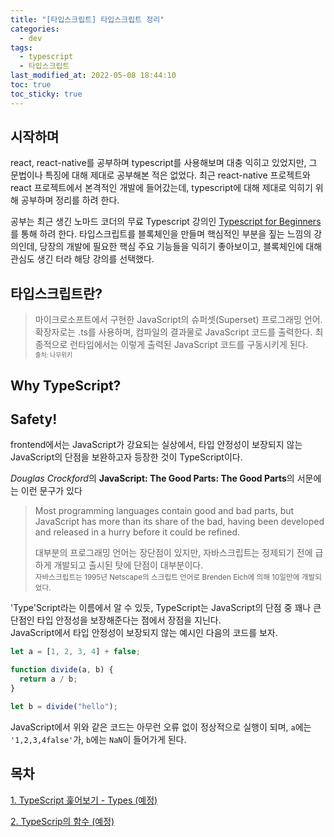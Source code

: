 ```yaml
---
title: "[타입스크립트] 타입스크립트 정리"
categories:
  - dev
tags:
  - typescript
  - 타입스크립트
last_modified_at: 2022-05-08 18:44:10
toc: true
toc_sticky: true
---
```


## 시작하며

react, react-native를 공부하며 typescript를 사용해보며 대충 익히고 있었지만, 그 문법이나 특징에 대해 제대로 공부해본 적은 없었다. 최근 react-native 프로젝트와 react 프로젝트에서 본격적인 개발에 들어갔는데, typescript에 대해 제대로 익히기 위해 공부하며 정리를 하려 한다.

공부는 최근 생긴 노마드 코더의 무료 Typescript 강의인 [Typescript for Beginners](https://nomadcoders.co/typescript-for-beginners)를 통해 하려 한다. 타입스크립트를 블록체인을 만들며 핵심적인 부분을 짚는 느낌의 강의인데, 당장의 개발에 필요한 핵심 주요 기능들을 익히기 좋아보이고, 블록체인에 대해 관심도 생긴 터라 해당 강의를 선택했다.

## 타입스크립트란?

> 마이크로소프트에서 구현한 JavaScript의 슈퍼셋(Superset) 프로그래밍 언어. 확장자로는 .ts를 사용하며, 컴파일의 결과물로 JavaScript 코드를 출력한다. 최종적으로 런타임에서는 이렇게 출력된 JavaScript 코드를 구동시키게 된다.\
> <sub><sub>출처: 나무위키</sub></sub>

## Why TypeScript?

<h2 style="border:none">Safety!</h2>

frontend에서는 JavaScript가 강요되는 실상에서, 타입 안정성이 보장되지 않는 JavaScript의 단점을 보완하고자 등장한 것이 TypeScript이다.

*Douglas Crockford*의 **JavaScript: The Good Parts: The Good Parts**의 서문에는 이런 문구가 있다

> Most programming languages contain good and bad parts, but JavaScript has more than its share of the bad, having been developed and released in a hurry before it could be refined.
>
> 대부분의 프로그래밍 언어는 장단점이 있지만, 자바스크립트는 정제되기 전에 급하게 개발되고 출시된 탓에 단점이 대부분이다. \
> <sub>자바스크립트는 1995년 Netscape의 스크립트 언어로 Brenden Eich에 의해 10일만에 개발되었다. </sub>

'Type'Script라는 이름에서 알 수 있듯, TypeScript는 JavaScript의 단점 중 꽤나 큰 단점인 타입 안정성을 보장해준다는 점에서 장점을 지닌다.\
JavaScript에서 타입 안정성이 보장되지 않는 예시인 다음의 코드를 보자.

```javascript
let a = [1, 2, 3, 4] + false;

function divide(a, b) {
  return a / b;
}

let b = divide("hello");
```

JavaScript에서 위와 같은 코드는 아무런 오류 없이 정상적으로 실행이 되며, `a`에는 `'1,2,3,4false'`가, `b`에는 `NaN`이 들어가게 된다.

## 목차

[1. TypeScript 훑어보기 - Types (예정)]()

[2. TypeScrip의 함수 (예정)]()
